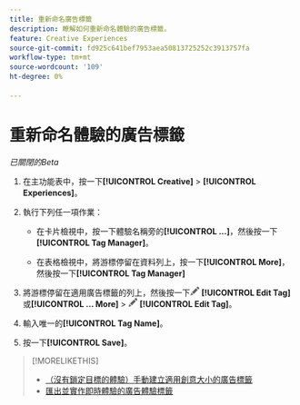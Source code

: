```yaml
---
title: 重新命名廣告標籤
description: 瞭解如何重新命名體驗的廣告標籤。
feature: Creative Experiences
source-git-commit: fd925c641bef7953aea50813725252c3913757fa
workflow-type: tm+mt
source-wordcount: '109'
ht-degree: 0%

---
```


# 重新命名體驗的廣告標籤

*已關閉的Beta*

1. 在主功能表中，按一下&#x200B;**[!UICONTROL Creative]** > **[!UICONTROL Experiences]**。

1. 執行下列任一項作業：

   * 在卡片檢視中，按一下體驗名稱旁的&#x200B;**[!UICONTROL ...]**，然後按一下&#x200B;**[!UICONTROL Tag Manager]**。

   * 在表格檢視中，將游標停留在資料列上，按一下&#x200B;**[!UICONTROL More]**，然後按一下&#x200B;**[!UICONTROL Tag Manager]**

1. 將游標停留在適用廣告標籤的列上，然後按一下![編輯標籤](/help/creative/assets/edit-gray.png "編輯標籤") **[!UICONTROL Edit Tag]**&#x200B;或&#x200B;**[!UICONTROL ... More]** > ![編輯標籤](/help/creative/assets/edit-gray.png "編輯標籤") **[!UICONTROL Edit Tag]**。<!-- Tag Manager has only a list view, but no card view, as of 2/2. -->

1. 輸入唯一的&#x200B;**[!UICONTROL Tag Name]**。

1. 按一下&#x200B;**[!UICONTROL Save]**。

>[!MORELIKETHIS]
>
>* [（沒有鎖定目標的體驗）手動建立適用創意大小的廣告標籤](experience-tag-create-manually.md)
>* [匯出並實作即時體驗的廣告體驗標籤](experience-tag-export.md)
